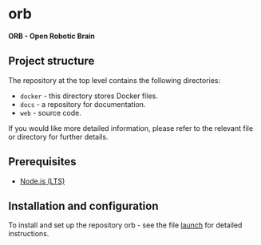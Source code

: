 # orb

**ORB - Open Robotic Brain**

## Project structure

The repository at the top level contains the following directories:

- `docker` - this directory stores Docker files.
- `docs` - a repository for documentation.
- `web` - source code.

If you would like more detailed information, please refer to the relevant file or directory for further details.

## Prerequisites
- [Node.js (LTS)](https://nodejs.org/en)

## Installation and configuration

To install and set up the repository orb - see the file [launch](launch.md) for detailed instructions.